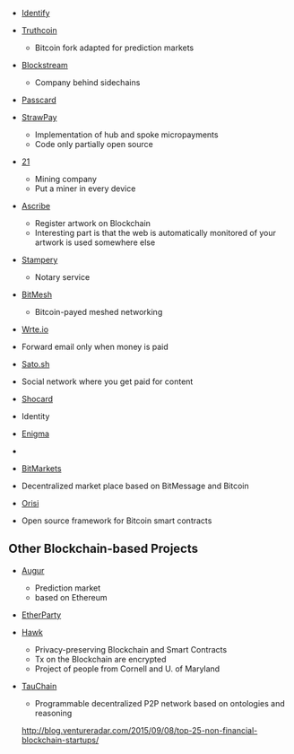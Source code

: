 * [Identify](http://identifi.org)

* [Truthcoin](http://www.truthcoin.info/)
  * Bitcoin fork adapted for prediction markets

* [Blockstream](https://blockstream.com/)
  * Company behind sidechains

* [Passcard](https://passcard.info/)

* [StrawPay](http://www.strawpay.com/)
  * Implementation of hub and spoke micropayments
  * Code only partially open source

* [21](https://21.co/)
  * Mining company
  * Put a miner in every device

* [Ascribe](https://www.ascribe.io/)
  * Register artwork on Blockchain
  * Interesting part is that the web is automatically monitored of your artwork is used somewhere else

* [Stampery](https://stampery.co/)
  * Notary service

* [BitMesh](https://bitmesh.network/)
  * Bitcoin-payed meshed networking

* [Wrte.io](https://wrte.io/)
 * Forward email only when money is paid

* [Sato.sh](http://sato.sh/)
 * Social network where you get paid for content 

* [Shocard](http://www.shocard.com/)
 * Identity

* [Enigma](http://enigma.media.mit.edu/)
 *

* [BitMarkets](https://voluntary.net/bitmarkets/)
 * Decentralized market place based on BitMessage and Bitcoin

* [Orisi](http://orisi.org/)
 * Open source framework for Bitcoin smart contracts


## Other Blockchain-based Projects

* [Augur](http://www.augur.net)
  * Prediction market
  * based on Ethereum

* [EtherParty](http://etherparty.io/)


* [Hawk](http://oblivm.com/hawk/)
  * Privacy-preserving Blockchain and Smart Contracts
  * Tx on the Blockchain are encrypted
  * Project of people from Cornell and U. of Maryland

* [TauChain](http://www.idni.org/)
  * Programmable decentralized P2P network based on ontologies and reasoning


  http://blog.ventureradar.com/2015/09/08/top-25-non-financial-blockchain-startups/

